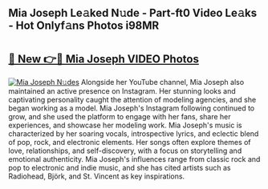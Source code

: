 ## Mia Joseph Le𝚊ked N𝚞de - Part-ft0 Video Le𝚊ks - Hot Onlyf𝚊ns Photos i98MR

# <h2><a href="http://ab41386.deff.icu/?id=Mia+Joseph">🔗 New 👉🔴 Mia Joseph VIDEO Photos</a></h2>

[![Mia Joseph N𝚞des](https://i.imgur.com/rIISA9y.gif)](http://ab41386.deff.icu/?id=Mia+Joseph)
Alongside her YouTube channel, Mia Joseph also maintained an active presence on Instagram. Her stunning looks and captivating personality caught the attention of modeling agencies, and she began working as a model. Mia Joseph's Instagram following continued to grow, and she used the platform to engage with her fans, share her experiences, and showcase her modeling work. Mia Joseph's music is characterized by her soaring vocals, introspective lyrics, and eclectic blend of pop, rock, and electronic elements. Her songs often explore themes of love, relationships, and self-discovery, with a focus on storytelling and emotional authenticity. Mia Joseph's influences range from classic rock and pop to electronic and indie music, and she has cited artists such as Radiohead, Björk, and St. Vincent as key inspirations.
